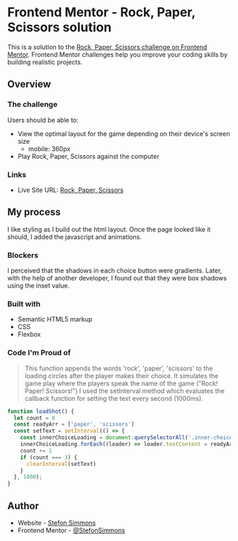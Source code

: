 # Frontend Mentor - Rock, Paper, Scissors solution

This is a solution to the [Rock, Paper, Scissors challenge on Frontend Mentor](https://www.frontendmentor.io/challenges/rock-paper-scissors-game-pTgwgvgH). Frontend Mentor challenges help you improve your coding skills by building realistic projects. 

## Overview

### The challenge

Users should be able to:

- View the optimal layout for the game depending on their device's screen size 
  - mobile: 360px
- Play Rock, Paper, Scissors against the computer

### Links

- Live Site URL: [Rock, Paper, Scissors](https://rock-paper-scissors-one-psi.vercel.app/)

## My process

I like styling as I build out the html layout. Once the page looked like it should, I added the javascript and animations.

### Blockers

I perceived that the shadows in each choice button were gradients. Later, with the help of another developer, I found out that they were box shadows using the inset value. 

### Built with

- Semantic HTML5 markup
- CSS
- Flexbox

### Code I'm Proud of

> This function appends the words 'rock', 'paper', 'scissors' to the loading circles after the player makes their choice. 
> It simulates the game play where the players speak the name of the game ("Rock! Paper! Scissors!")
> I used the setInterval method which evaluates the callback function for setting the text every second (1000ms).

```js
function loadShot() {
  let count = 0
  const readyArr = ['paper', 'scissors']
  const setText = setInterval(() => {
    const innerChoiceLoading = document.querySelectorAll('.inner-choice-loading')
    innerChoiceLoading.forEach((loader) => loader.textContent = readyArr[count])
    count += 1
    if (count === 3) {
      clearInterval(setText)
    }
  }, 1000);
}
```

## Author

- Website - [Stefon Simmons](https://www.stefonsimmons.me)
- Frontend Mentor - [@StefonSimmons](https://www.frontendmentor.io/profile/stefonsimmons)
